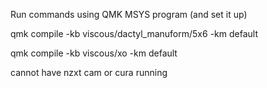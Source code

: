 Run commands using QMK MSYS program (and set it up)

qmk compile -kb viscous/dactyl_manuform/5x6 -km default

qmk compile -kb viscous/xo -km default

cannot have nzxt cam or cura running